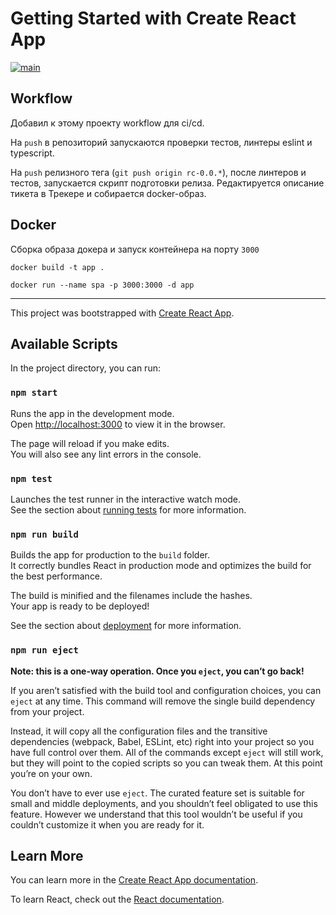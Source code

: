 # Getting Started with Create React App

[![main](https://github.com/SerBEEan/infra-template/actions/workflows/main.yml/badge.svg?branch=master)](https://github.com/SerBEEan/infra-template/actions/workflows/main.yml)

## Workflow

Добавил к этому проекту workflow для ci/cd.

На `push` в репозиторий запускаются проверки тестов, линтеры eslint и typescript.

На `push` релизного тега (`git push origin rc-0.0.*`), после линтеров и тестов, запускается скрипт подготовки релиза. Редактируется описание тикета в Трекере и собирается docker-образ.

## Docker

Сборка образа докера и запуск контейнера на порту `3000`

```
docker build -t app .
```

```
docker run --name spa -p 3000:3000 -d app
```

----

This project was bootstrapped with [Create React App](https://github.com/facebook/create-react-app).

## Available Scripts

In the project directory, you can run:

### `npm start`

Runs the app in the development mode.\
Open [http://localhost:3000](http://localhost:3000) to view it in the browser.

The page will reload if you make edits.\
You will also see any lint errors in the console.

### `npm test`

Launches the test runner in the interactive watch mode.\
See the section about [running tests](https://facebook.github.io/create-react-app/docs/running-tests) for more information.

### `npm run build`

Builds the app for production to the `build` folder.\
It correctly bundles React in production mode and optimizes the build for the best performance.

The build is minified and the filenames include the hashes.\
Your app is ready to be deployed!

See the section about [deployment](https://facebook.github.io/create-react-app/docs/deployment) for more information.

### `npm run eject`

**Note: this is a one-way operation. Once you `eject`, you can’t go back!**

If you aren’t satisfied with the build tool and configuration choices, you can `eject` at any time. This command will remove the single build dependency from your project.

Instead, it will copy all the configuration files and the transitive dependencies (webpack, Babel, ESLint, etc) right into your project so you have full control over them. All of the commands except `eject` will still work, but they will point to the copied scripts so you can tweak them. At this point you’re on your own.

You don’t have to ever use `eject`. The curated feature set is suitable for small and middle deployments, and you shouldn’t feel obligated to use this feature. However we understand that this tool wouldn’t be useful if you couldn’t customize it when you are ready for it.

## Learn More

You can learn more in the [Create React App documentation](https://facebook.github.io/create-react-app/docs/getting-started).

To learn React, check out the [React documentation](https://reactjs.org/).
